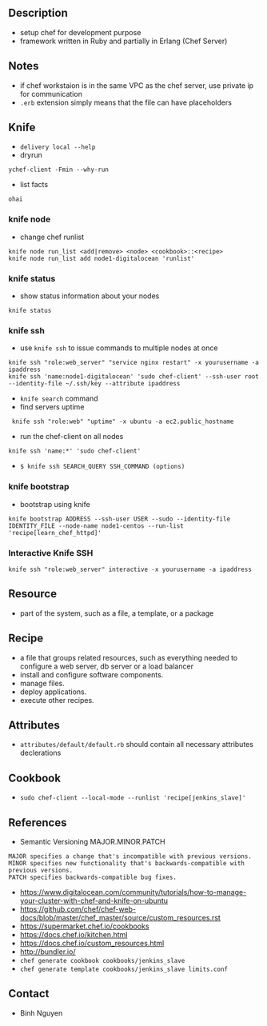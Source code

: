 ## Description
- setup chef for development purpose
- framework written in Ruby and partially in Erlang (Chef Server)

## Notes
- if chef workstaion is in the same VPC as the chef server, use private ip for communication
- `.erb` extension simply means that the file can have placeholders

## Knife
- `delivery local --help`
- dryrun

```
ychef-client -Fmin --why-run
```

- list facts

```
ohai
```

### knife node
- change chef runlist

```
knife node run_list <add|remove> <node> <cookbook>::<recipe>
knife node run_list add node1-digitalocean 'runlist'
```
	
### knife status
- show status information about your nodes

```
knife status
```

### knife ssh
- use `knife ssh` to issue commands to multiple nodes at once

```
knife ssh "role:web_server" "service nginx restart" -x yourusername -a ipaddress
knife ssh 'name:node1-digitalocean' 'sudo chef-client' --ssh-user root --identity-file ~/.ssh/key --attribute ipaddress
```

- `knife search` command
- find servers uptime

```
 knife ssh "role:web" "uptime" -x ubuntu -a ec2.public_hostname
```

- run the chef-client on all nodes

```
knife ssh 'name:*' 'sudo chef-client'
```

- `$ knife ssh SEARCH_QUERY SSH_COMMAND (options)`

### knife bootstrap
- bootstrap using knife

```
knife bootstrap ADDRESS --ssh-user USER --sudo --identity-file IDENTITY_FILE --node-name node1-centos --run-list 'recipe[learn_chef_httpd]'
```

### Interactive Knife SSH

```
knife ssh "role:web_server" interactive -x yourusername -a ipaddress
```



## Resource
- part of the system, such as a file, a template, or a package

## Recipe
- a file that groups related resources, such as everything needed to configure a web server, db server or a load balancer
- install and configure software components.
- manage files.
- deploy applications.
- execute other recipes.

## Attributes
- `attributes/default/default.rb` should contain all necessary attributes declerations

## Cookbook
- `sudo chef-client --local-mode --runlist 'recipe[jenkins_slave]'`

## References
- Semantic Versioning MAJOR.MINOR.PATCH

```
MAJOR specifies a change that's incompatible with previous versions.
MINOR specifies new functionality that's backwards-compatible with previous versions.
PATCH specifies backwards-compatible bug fixes.
```

- https://www.digitalocean.com/community/tutorials/how-to-manage-your-cluster-with-chef-and-knife-on-ubuntu
- https://github.com/chef/chef-web-docs/blob/master/chef_master/source/custom_resources.rst
- https://supermarket.chef.io/cookbooks
- https://docs.chef.io/kitchen.html
- https://docs.chef.io/custom_resources.html 
- http://bundler.io/ 
- `chef generate cookbook cookbooks/jenkins_slave`
- `chef generate template cookbooks/jenkins_slave limits.conf`

## Contact
- Binh Nguyen
